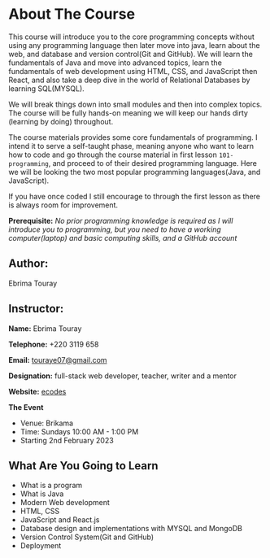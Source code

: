 # About The Course

This course will introduce you to the core programming concepts without using any programming language then later move into java, learn about the web, and database and version control(Git and GitHub). We will learn the fundamentals of Java and move into advanced topics, learn the fundamentals of web development using HTML, CSS, and JavaScript then React, and also take a deep dive in the world of Relational Databases by learning SQL(MYSQL).

We will break things down into small modules and then into complex topics. The course will be fully hands-on meaning we will keep our hands dirty (learning by doing) throughout.

The course materials provides some core fundamentals of programming. I intend it to serve a self-taught phase, meaning anyone who want to learn how to code and go through the course material in first lesson `101-programming`, and proceed to of their desired programming language. Here we will be looking the two most popular programming languages(Java, and JavaScript).

If you have once coded I still encourage to through the first lesson as there is always room for improvement.

**Prerequisite:** *No prior programming  knowledge is required as I will introduce you to programming, but you need to have a working computer(laptop) and basic computing skills, and a GitHub account*

## Author:

Ebrima Touray

## Instructor:

**Name:** Ebrima Touray

**Telephone:** +220 3119 658

**Email:** touraye07@gmail.com

**Designation:** full-stack web developer, teacher, writer and a mentor

**Website:** [ecodes](https://www.ecodes.gm) 

**The Event**

* Venue: Brikama
* Time: Sundays  10:00 AM - 1:00 PM
* Starting 2nd February 2023



## What Are You Going to Learn

* What is a program
* What is Java
* Modern Web development
* HTML, CSS
* JavaScript and React.js
* Database design and implementations with MYSQL and MongoDB
* Version Control System(Git and GitHub)
* Deployment
